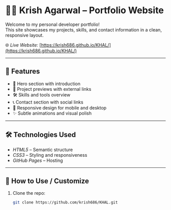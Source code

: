# 🧑‍💻 Krish Agarwal – Portfolio Website

Welcome to my personal developer portfolio!  
This site showcases my projects, skills, and contact information in a clean, responsive layout.

🌐 *Live Website:* [https://krish686.github.io/KHAL/](https://krish686.github.io/KHAL/)

---

## 🚀 Features

- 👋 Hero section with introduction  
- 💼 Project previews with external links  
- 🛠 Skills and tools overview  
- 📞 Contact section with social links  
- 🎨 Responsive design for mobile and desktop  
- ✨ Subtle animations and visual polish  

---

## 🛠 Technologies Used

- *HTML5* – Semantic structure  
- *CSS3* – Styling and responsiveness  
- *GitHub Pages* – Hosting  

---

## 🔧 How to Use / Customize

1. Clone the repo:
   ```bash
   git clone https://github.com/krish686/KHAL.git
